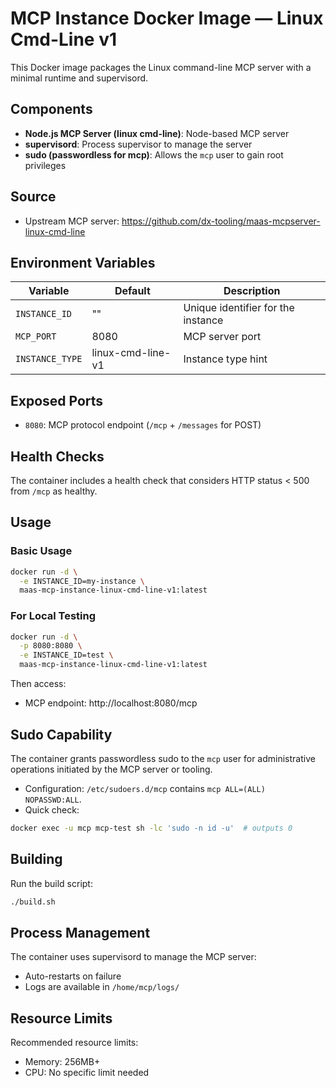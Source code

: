 # MCP Instance Docker Image — Linux Cmd-Line v1

This Docker image packages the Linux command-line MCP server with a minimal runtime and supervisord.

## Components

- **Node.js MCP Server (linux cmd-line)**: Node-based MCP server
- **supervisord**: Process supervisor to manage the server
 - **sudo (passwordless for mcp)**: Allows the `mcp` user to gain root privileges

## Source

- Upstream MCP server: https://github.com/dx-tooling/maas-mcpserver-linux-cmd-line

## Environment Variables

| Variable | Default | Description |
|----------|---------|-------------|
| `INSTANCE_ID` | "" | Unique identifier for the instance |
| `MCP_PORT` | 8080 | MCP server port |
| `INSTANCE_TYPE` | linux-cmd-line-v1 | Instance type hint |

## Exposed Ports

- `8080`: MCP protocol endpoint (`/mcp` + `/messages` for POST)

## Health Checks

The container includes a health check that considers HTTP status < 500 from `/mcp` as healthy.

## Usage

### Basic Usage
```bash
docker run -d \
  -e INSTANCE_ID=my-instance \
  maas-mcp-instance-linux-cmd-line-v1:latest
```

### For Local Testing
```bash
docker run -d \
  -p 8080:8080 \
  -e INSTANCE_ID=test \
  maas-mcp-instance-linux-cmd-line-v1:latest
```

Then access:
- MCP endpoint: http://localhost:8080/mcp

## Sudo Capability

The container grants passwordless sudo to the `mcp` user for administrative operations initiated by the MCP server or tooling.

- Configuration: `/etc/sudoers.d/mcp` contains `mcp ALL=(ALL) NOPASSWD:ALL`.
- Quick check:
```bash
docker exec -u mcp mcp-test sh -lc 'sudo -n id -u'  # outputs 0
```

## Building

Run the build script:
```bash
./build.sh
```

## Process Management

The container uses supervisord to manage the MCP server:
- Auto-restarts on failure
- Logs are available in `/home/mcp/logs/`

## Resource Limits

Recommended resource limits:
- Memory: 256MB+
- CPU: No specific limit needed


